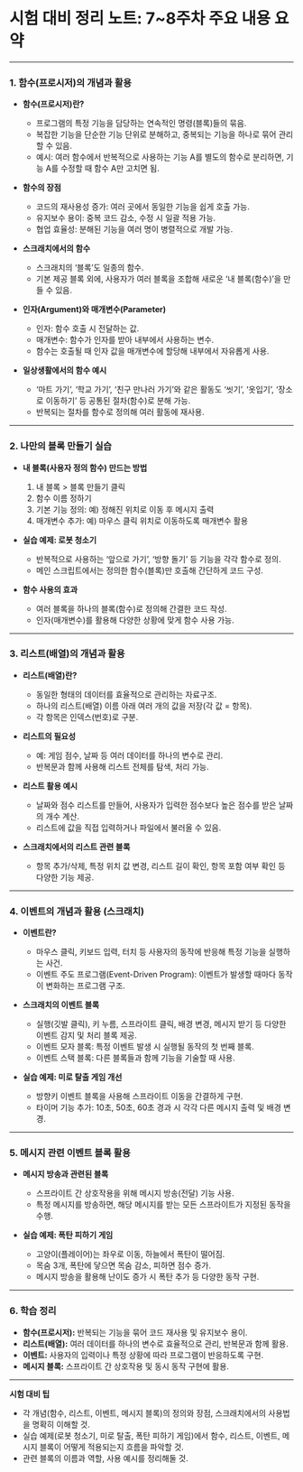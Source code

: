 

# 시험 대비 정리 노트: 7~8주차 주요 내용 요약

---

### **1. 함수(프로시저)의 개념과 활용**

- **함수(프로시저)란?**
  - 프로그램의 특정 기능을 담당하는 연속적인 명령(블록)들의 묶음.
  - 복잡한 기능을 단순한 기능 단위로 분해하고, 중복되는 기능을 하나로 묶어 관리할 수 있음.
  - 예시: 여러 함수에서 반복적으로 사용하는 기능 A를 별도의 함수로 분리하면, 기능 A를 수정할 때 함수 A만 고치면 됨.

- **함수의 장점**
  - 코드의 재사용성 증가: 여러 곳에서 동일한 기능을 쉽게 호출 가능.
  - 유지보수 용이: 중복 코드 감소, 수정 시 일괄 적용 가능.
  - 협업 효율성: 분해된 기능을 여러 명이 병렬적으로 개발 가능.

- **스크래치에서의 함수**
  - 스크래치의 ‘블록’도 일종의 함수.
  - 기본 제공 블록 외에, 사용자가 여러 블록을 조합해 새로운 ‘내 블록(함수)’을 만들 수 있음.

- **인자(Argument)와 매개변수(Parameter)**
  - 인자: 함수 호출 시 전달하는 값.
  - 매개변수: 함수가 인자를 받아 내부에서 사용하는 변수.
  - 함수는 호출될 때 인자 값을 매개변수에 할당해 내부에서 자유롭게 사용.

- **일상생활에서의 함수 예시**
  - ‘마트 가기’, ‘학교 가기’, ‘친구 만나러 가기’와 같은 활동도 ‘씻기’, ‘옷입기’, ‘장소로 이동하기’ 등 공통된 절차(함수)로 분해 가능.
  - 반복되는 절차를 함수로 정의해 여러 활동에 재사용.

---

### **2. 나만의 블록 만들기 실습**

- **내 블록(사용자 정의 함수) 만드는 방법**
  1. 내 블록 > 블록 만들기 클릭
  2. 함수 이름 정하기
  3. 기본 기능 정의: 예) 정해진 위치로 이동 후 메시지 출력
  4. 매개변수 추가: 예) 마우스 클릭 위치로 이동하도록 매개변수 활용

- **실습 예제: 로봇 청소기**
  - 반복적으로 사용하는 ‘앞으로 가기’, ‘방향 돌기’ 등 기능을 각각 함수로 정의.
  - 메인 스크립트에서는 정의한 함수(블록)만 호출해 간단하게 코드 구성.

- **함수 사용의 효과**
  - 여러 블록을 하나의 블록(함수)로 정의해 간결한 코드 작성.
  - 인자(매개변수)를 활용해 다양한 상황에 맞게 함수 사용 가능.

---

### **3. 리스트(배열)의 개념과 활용**

- **리스트(배열)란?**
  - 동일한 형태의 데이터를 효율적으로 관리하는 자료구조.
  - 하나의 리스트(배열) 이름 아래 여러 개의 값을 저장(각 값 = 항목).
  - 각 항목은 인덱스(번호)로 구분.

- **리스트의 필요성**
  - 예: 게임 점수, 날짜 등 여러 데이터를 하나의 변수로 관리.
  - 반복문과 함께 사용해 리스트 전체를 탐색, 처리 가능.

- **리스트 활용 예시**
  - 날짜와 점수 리스트를 만들어, 사용자가 입력한 점수보다 높은 점수를 받은 날짜의 개수 계산.
  - 리스트에 값을 직접 입력하거나 파일에서 불러올 수 있음.

- **스크래치에서의 리스트 관련 블록**
  - 항목 추가/삭제, 특정 위치 값 변경, 리스트 길이 확인, 항목 포함 여부 확인 등 다양한 기능 제공.

---

### **4. 이벤트의 개념과 활용 (스크래치)**

- **이벤트란?**
  - 마우스 클릭, 키보드 입력, 터치 등 사용자의 동작에 반응해 특정 기능을 실행하는 사건.
  - 이벤트 주도 프로그램(Event-Driven Program): 이벤트가 발생할 때마다 동작이 변화하는 프로그램 구조.

- **스크래치의 이벤트 블록**
  - 실행(깃발 클릭), 키 누름, 스프라이트 클릭, 배경 변경, 메시지 받기 등 다양한 이벤트 감지 및 처리 블록 제공.
  - 이벤트 모자 블록: 특정 이벤트 발생 시 실행될 동작의 첫 번째 블록.
  - 이벤트 스택 블록: 다른 블록들과 함께 기능을 기술할 때 사용.

- **실습 예제: 미로 탈출 게임 개선**
  - 방향키 이벤트 블록을 사용해 스프라이트 이동을 간결하게 구현.
  - 타이머 기능 추가: 10초, 50초, 60초 경과 시 각각 다른 메시지 출력 및 배경 변경.

---

### **5. 메시지 관련 이벤트 블록 활용**

- **메시지 방송과 관련된 블록**
  - 스프라이트 간 상호작용을 위해 메시지 방송(전달) 기능 사용.
  - 특정 메시지를 방송하면, 해당 메시지를 받는 모든 스프라이트가 지정된 동작을 수행.

- **실습 예제: 폭탄 피하기 게임**
  - 고양이(플레이어)는 좌우로 이동, 하늘에서 폭탄이 떨어짐.
  - 목숨 3개, 폭탄에 닿으면 목숨 감소, 피하면 점수 증가.
  - 메시지 방송을 활용해 난이도 증가 시 폭탄 추가 등 다양한 동작 구현.

---

### **6. 학습 정리**

- **함수(프로시저):** 반복되는 기능을 묶어 코드 재사용 및 유지보수 용이.
- **리스트(배열):** 여러 데이터를 하나의 변수로 효율적으로 관리, 반복문과 함께 활용.
- **이벤트:** 사용자의 입력이나 특정 상황에 따라 프로그램이 반응하도록 구현.
- **메시지 블록:** 스프라이트 간 상호작용 및 동시 동작 구현에 활용.

---

**시험 대비 팁**
- 각 개념(함수, 리스트, 이벤트, 메시지 블록)의 정의와 장점, 스크래치에서의 사용법을 명확히 이해할 것.
- 실습 예제(로봇 청소기, 미로 탈출, 폭탄 피하기 게임)에서 함수, 리스트, 이벤트, 메시지 블록이 어떻게 적용되는지 흐름을 파악할 것.
- 관련 블록의 이름과 역할, 사용 예시를 정리해둘 것.